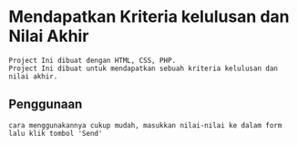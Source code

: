# Mendapatkan Kriteria kelulusan dan Nilai Akhir

    Project Ini dibuat dengan HTML, CSS, PHP.
    Project Ini dibuat untuk mendapatkan sebuah kriteria kelulusan dan nilai akhir.

## Penggunaan

    cara menggunakannya cukup mudah, masukkan nilai-nilai ke dalam form lalu klik tombol 'Send'
